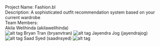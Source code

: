 Project Name: Fashion.bl <br/>
Description: A sophisticated outfit recommendation system based on your current wardrobe <br/>
Team Members: <br/>
    Akila Welihinda (akilawelihinda) <br/>
    ![alt tag](https://scontent-lax3-1.xx.fbcdn.net/t31.0-8/12885814_1142174779128896_8375918918325320724_o.jpg)
    Bryan Tran (bryanvtran)
    ![alt tag](https://scontent-lax3-1.xx.fbcdn.net/v/t1.0-0/p206x206/11692490_1156720981008931_4618007276040821562_n.jpg?oh=a4ab6c59cac2a83c5b239377880540ae&oe=5867F76D)
    Jayendra Jog (jayendrajog)
    ![alt tag](https://scontent-lax3-1.xx.fbcdn.net/t31.0-8/13235108_1356077174408159_3323412581089508886_o.jpg)
    Saad Syed (saadnsyed)
    ![alt tag](https://scontent-lax3-1.xx.fbcdn.net/t31.0-8/12891534_10206031491969717_6395363726174467576_o.jpg)

